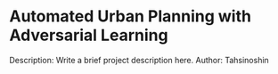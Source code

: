 # Automated Urban Planning with Adversarial Learning
Description: Write a brief project description here.
Author: Tahsinoshin
